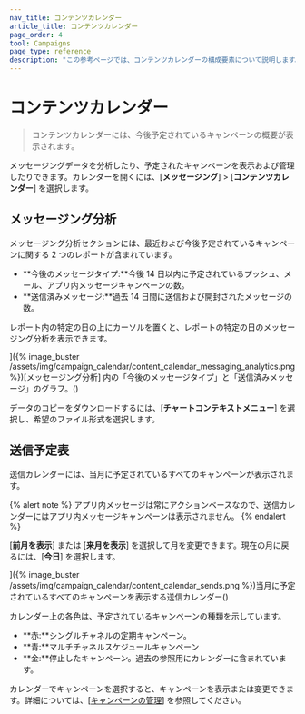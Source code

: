 ```yaml
---
nav_title: コンテンツカレンダー
article_title: コンテンツカレンダー
page_order: 4
tool: Campaigns
page_type: reference
description: "この参考ページでは、コンテンツカレンダーの構成要素について説明します。"
---
```


# コンテンツカレンダー

> コンテンツカレンダーには、今後予定されているキャンペーンの概要が表示されます。

メッセージングデータを分析したり、予定されたキャンペーンを表示および管理したりできます。カレンダーを開くには、[**メッセージング**] > [**コンテンツカレンダー**] を選択します。

## メッセージング分析

メッセージング分析セクションには、最近および今後予定されているキャンペーンに関する 2 つのレポートが含まれています。

- **今後のメッセージタイプ:**今後 14 日以内に予定されているプッシュ、メール、アプリ内メッセージキャンペーンの数。
- **送信済みメッセージ:**過去 14 日間に送信および開封されたメッセージの数。

レポート内の特定の日の上にカーソルを置くと、レポートの特定の日のメッセージング分析を表示できます。

]({% image_buster /assets/img/campaign_calendar/content_calendar_messaging_analytics.png %})[メッセージング分析] 内の「今後のメッセージタイプ」と「送信済みメッセージ」のグラフ。()

データのコピーをダウンロードするには、<i class="fa-solid fa-bars" style="color: #2e7487;"></i>[**チャートコンテキストメニュー**] を選択し、希望のファイル形式を選択します。

## 送信予定表

送信カレンダーには、当月に予定されているすべてのキャンペーンが表示されます。

{% alert note %}
アプリ内メッセージは常にアクションベースなので、送信カレンダーにはアプリ内メッセージキャンペーンは表示されません。
{% endalert %}

<i class="fa-solid fa-chevron-left" style="color: #2e7487;"></i>[**前月を表示**] または<i class="fa-solid fa-chevron-right" style="color: #2e7487;"></i> [**来月を表示**] を選択して月を変更できます。現在の月に戻るには、[**今日**] を選択します。

]({% image_buster /assets/img/campaign_calendar/content_calendar_sends.png %})当月に予定されているすべてのキャンペーンを表示する送信カレンダー()

カレンダー上の各色は、予定されているキャンペーンの種類を示しています。

- **赤:**シングルチャネルの定期キャンペーン。
- **青:**マルチチャネルスケジュールキャンペーン
- **金:**停止したキャンペーン。過去の参照用にカレンダーに含まれています。

カレンダーでキャンペーンを選択すると、キャンペーンを表示または変更できます。詳細については、[[キャンペーンの管理]({{site.baseurl}}/user_guide/engagement_tools/campaigns/managing_campaigns)] を参照してください。
